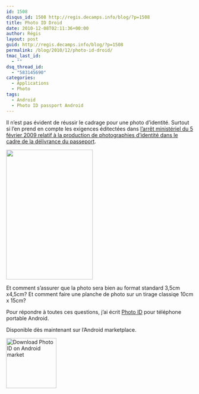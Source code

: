 ```yaml
---
id: 1508
disqus_id: 1508 http://regis.decamps.info/blog/?p=1508
title: Photo ID Droid
date: 2010-12-08T02:11:36+00:00
author: Régis
layout: post
guid: http://regis.decamps.info/blog/?p=1508
permalink: /blog/2010/12/photo-id-droid/
tmac_last_id:
  - ""
dsq_thread_id:
  - "583145690"
categories:
  - Applications
  - Photo
tags:
  - Android
  - Photo ID passport Android
---
```

Il n’est pas évident de réussir le cadrage pour une photo d’identité. Surtout si l’en prend en compte les exigences éditectées dans [l’arrêt ministériel du 5 février 2009 relatif à la production de photographies d’identité dans le cadre de la délivrance du passeport](http://www.legifrance.gouv.fr/affichTexte.do?cidTexte=JORFTEXT000020246797&categorieLien=id).

[<img src="http://regis.decamps.info/blog/wp-content/uploads/2010/12/device4-233x350.png" alt="" title="edit translate" width="233" height="350" class="alignright size-medium wp-image-1531" srcset="http://regis.decamps.info/blog/wp-content/uploads/2010/12/device4-233x350.png 233w, http://regis.decamps.info/blog/wp-content/uploads/2010/12/device4.png 320w" sizes="(max-width: 233px) 100vw, 233px" />](http://regis.decamps.info/blog/wp-content/uploads/2010/12/device4.png)

Et comment s’assurer que la photo sera bien au format standard 3,5cm x4,5cm? Et comment faire une planche de photo sur un tirage classiqe 10cm x 15cm?

Pour répondre à toutes ces questions, j’ai écrit [Photo ID](http://fr.androlib.com/android.application.info-decamps-droid-photoid-qDAzn.aspx "PhotoID droid - photo d'identité pour passport") pour téléphone portable Android.

Disponible dès maintenant sur l’Android marketplace.
  
<img src="http://chart.apis.google.com/chart?cht=qr&chs=135x135&chl=market%3a%2f%2fdetails%3fid%3dinfo.decamps.droid.photoid" width="135" height="135" title="Download Photo ID on Android market" />
